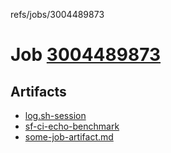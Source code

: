 refs/jobs/3004489873

# Job [3004489873](https://github.com/rokmoln/support-firecloud/runs/3004489873?check_suite_focus=true)

## Artifacts

* [log.sh-session](log.sh-session)
* [sf-ci-echo-benchmark](sf-ci-echo-benchmark)
* [some-job-artifact.md](some-job-artifact.md)

